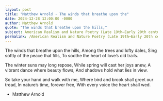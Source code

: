 ```yaml
---
layout: post
title: "Matthew Arnold - The winds that breathe upon the"
date: 2024-12-28 12:00:00 -0000
author: Matthew Arnold
quote: "The winds that breathe upon the hills,"
subject: American Realism and Nature Poetry (Late 19th–Early 20th century)
permalink: /American Realism and Nature Poetry (Late 19th–Early 20th century)/Matthew Arnold/Matthew Arnold - The winds that breathe upon the
---
```


The winds that breathe upon the hills,
Among the trees and lofty dales,
Sing softly of the peace that fills,
To soothe the heart of love’s old trails.

The winter suns may long repose,
While spring will cast her joys anew,
A vibrant dance where beauty flows,
And shadows hold what lies in view.

So take your hand and walk with me,
Where bird and brook shall greet our tread,
In nature’s time, forever free,
With every voice the heart shall wed.

- Matthew Arnold

